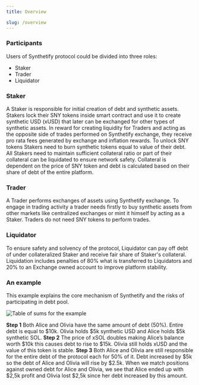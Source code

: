 ```yaml
---
title: Overview

slug: /overview
---
```


### Participants

Users of Synthetify protocol could be divided into three roles:
- Staker
- Trader
- Liquidator

### Staker

A Staker is responsible for initial creation of debt and synthetic assets. Stakers lock their SNY tokens inside smart contract and use it to create synthetic USD (xUSD) that later can be exchanged for other types of synthetic assets. In reward for creating liquidity for Traders and acting as the opposite side of trades performed on Synthetify exchange, they receive pro rata fees generated by exchange and inflation rewards. To unlock SNY tokens Stakers need to burn synthetic tokens equal to value of their debt. All Stakers need to maintain sufficient collateral ratio or part of their collateral can be liquidated to ensure network safety. Collateral is dependent on the price of SNY token and debt is calculated based on their share of debt of the entire platform.

### Trader

A Trader performs exchanges of assets using Synthetify exchange. To engage in trading activity a trader needs firstly to buy synthetic assets from other markets like centralized exchanges or mint it himself by acting as a Staker. Traders do not need SNY tokens to
perform trades.

### Liquidator

To ensure safety and solvency of the protocol, Liquidator can pay off debt of under collateralized Staker and receive fair share of Staker's collateral. Liquidation includes penalties of 80% what is transferred to Liquidators and 20% to an Exchange owned account to improve platform stability.

### An example

This example explains the core mechanism of Synthetify and the risks of participating in debt pool.

![Table of sums for the example](https://i.imgur.com/avSuATV.jpg)

**Step 1** Both Alice and Olivia have the same amount of debt (50%). Entire debt is equal to $10k. Olivia holds $5k synthetic USD and Alice holds $5k synthetic SOL.
**Step 2** The price of xSOL doubles making Alice’s balance worth $10k this causes debt to rise to $15k. Olivia still holds xUSD and the value of this token is stable.
**Step 3** Both Alice and Olivia are still responsible for the entire debt of the protocol each for 50% of it. Debt increased by $5k so the debt of Alice and Olivia will rise by $2.5k. When we match positions against owned debt for Alice and Olivia, we see that Alice ended up with $2,5k profit and Olivia lost $2,5k since her debt increased by this amount.
